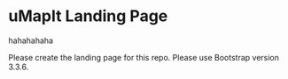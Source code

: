 # uMapIt Landing Page

hahahahaha

Please create the landing page for this repo. Please use Bootstrap version 3.3.6. 
